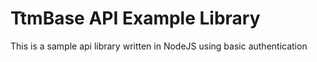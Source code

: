 # TtmBase API Example Library

This is a sample api library written in NodeJS using basic authentication
